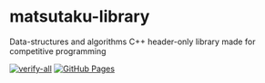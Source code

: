 # matsutaku-library
Data-structures and algorithms C++ header-only library made for competitive programming

[![verify-all](https://github.com/MatsuTaku/matsutaku-library/actions/workflows/verify-all.yml/badge.svg)](https://github.com/MatsuTaku/matsutaku-library/actions/workflows/verify-all.yml)
[![GitHub Pages](https://img.shields.io/static/v1?label=GitHub+Pages&message=+&color=brightgreen&logo=github)](https://MatsuTaku.github.io/matsutaku-library/)
